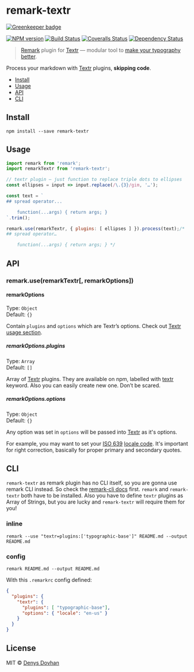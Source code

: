 # remark-textr

[![Greenkeeper badge](https://badges.greenkeeper.io/denysdovhan/remark-textr.svg)](https://greenkeeper.io/)

[![NPM version][npm-image]][npm-url]
[![Build Status][travis-image]][travis-url]
[![Coveralls Status][coveralls-image]][coveralls-url]
[![Dependency Status][depstat-image]][depstat-url]

> [Remark][remark] plugin for [Textr][textr] — modular tool to [make your typography better][typewriter-habits].

Process your markdown with [Textr][textr] plugins, **skipping code**.

* [Install](#install)
* [Usage](#usage)
* [API](#api)
* [CLI](#cli)

[typewriter-habits]: http://practicaltypography.com/typewriter-habits.html
[textr]: https://github.com/A/textr

## Install

    npm install --save remark-textr

## Usage

```js
import remark from 'remark';
import remarkTextr from 'remark-textr';

// textr plugin — just function to replace triple dots to ellipses
const ellipses = input => input.replace(/\.{3}/gim, '…');

const text = `
## spread operator...

    function(...args) { return args; }
`.trim();

remark.use(remarkTextr, { plugins: [ ellipses ] }).process(text);/*
## spread operator…

    function(...args) { return args; } */
```

## API

### remark.use(remarkTextr[, remarkOptions])

#### remarkOptions

Type: `Object`  
Default: `{}`

Contain `plugins` and `options` which are Textr’s options. Check out [Textr usage section][textr-usage].

[textr-usage]: https://github.com/A/textr#usage

##### remarkOptions.plugins

Type: `Array`  
Default: `[]`

Array of [Textr][textr] plugins. They are available on npm, labelled with [textr][textr-plugins] keyword. Also you can easily create new one. Don’t be scared.

[textr-plugins]: https://www.npmjs.com/browse/keyword/textr

##### remarkOptions.options

Type: `Object`  
Default: `{}`

Any option was set in `options` will be passed into [Textr][textr] as it's options.

For example, you may want to set your [ISO 639][iso] [locale code][locale]. It's important for right correction, basically for proper primary and secondary quotes.

## CLI

`remark-textr` as remark plugin has no CLI itself, so you are gonna use remark CLI instead. So check the [remark-cli docs][remark-cli] first. `remark` and `remark-textr` both have to be installed. Also you have to define `textr` plugins as Array of Strings, but you are lucky and `remark-textr` will require them for you!

[remark-cli]: https://github.com/wooorm/remark/#cli
[t-base]: https://github.com/iamstarkov/typographic-base

### inline

    remark --use "textr=plugins:['typographic-base']" README.md --output README.md

### config

    remark README.md --output README.md

With this `.remarkrc` config defined:

```json
{
  "plugins": {
    "textr": {
      "plugins": [ "typographic-base"],
      "options": { "locale": "en-us" }
    }
  }
}
```

## License

MIT © [Denys Dovhan](http://denysdovhan.com)

[remark]: https://github.com/wooorm/remark
[use]: https://github.com/wooorm/remark#remarkuseplugin-options
[locale]: https://github.com/A/textr#locale-option-consistence
[iso]: http://www.wikiwand.com/en/List_of_ISO_639-1_codes

[remarkrc]: https://github.com/wooorm/remark/blob/master/doc/remarkrc.5.md
[remark-use]: https://github.com/wooorm/remark/blob/master/doc/remark.3.md#remarkuseplugin-options

[npm-url]: https://npmjs.org/package/remark-textr
[npm-image]: https://img.shields.io/npm/v/remark-textr.svg?style=flat-square

[travis-url]: https://travis-ci.org/denysdovhan/remark-textr
[travis-image]: https://img.shields.io/travis/denysdovhan/remark-textr.svg?style=flat-square

[coveralls-url]: https://coveralls.io/r/denysdovhan/remark-textr
[coveralls-image]: https://img.shields.io/coveralls/denysdovhan/remark-textr.svg?style=flat-square

[depstat-url]: https://david-dm.org/denysdovhan/remark-textr
[depstat-image]: https://david-dm.org/denysdovhan/remark-textr.svg?style=flat-square
